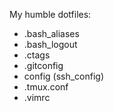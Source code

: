 My humble dotfiles:
 - .bash_aliases
 - .bash_logout
 - .ctags
 - .gitconfig
 - config (ssh_config)
 - .tmux.conf
 - .vimrc
